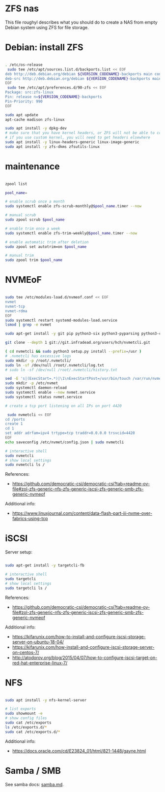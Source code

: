 
# ZFS nas

This file roughyl describes what you should do
to create a NAS from empty Debian system using ZFS for file storage.

# Debian: install ZFS

```bash

. /etc/os-release
 sudo tee /etc/apt/sources.list.d/backports.list << EOF
deb http://deb.debian.org/debian ${VERSION_CODENAME}-backports main contrib
deb-src http://deb.debian.org/debian ${VERSION_CODENAME}-backports main contrib
EOF
 sudo tee /etc/apt/preferences.d/90-zfs << EOF
Package: src:zfs-linux
Pin: release n=${VERSION_CODENAME}-backports
Pin-Priority: 990
EOF

sudo apt update
apt-cache madison zfs-linux

sudo apt install -y dpkg-dev
# make sure that you have kernel headers, or ZFS will not be able to compile
# if you use custom kernel, you will need to get headers elsewhere
sudo apt install -y linux-headers-generic linux-image-generic
sudo apt install -y zfs-dkms zfsutils-linux

```

# maintenance

```bash

zpool list

pool_name=

# enable scrub once a month
sudo systemctl enable zfs-scrub-monthly@$pool_name.timer --now

# manual scrub
sudo zpool scrub $pool_name

# enable trim once a week
sudo systemctl enable zfs-trim-weekly@$pool_name.timer --now

# enable automatic trim after deletion
sudo zpool set autotrim=on $pool_name

# manual trim
sudo zpool trim $pool_name

```

# NVMEoF

```bash

sudo tee /etc/modules-load.d/nvmeof.conf << EOF
nvmet
nvmet-tcp
nvmet-rdma
EOF
sudo systemctl restart systemd-modules-load.service
lsmod | grep -e nvmet

sudo apt-get install -y git pip python3-six python3-pyparsing python3-configshell-fb

git clone --depth 1 git://git.infradead.org/users/hch/nvmetcli.git

( cd nvmetcli && sudo python3 setup.py install --prefix=/usr )
# .nvmetcli has excessive logs
sudo mkdir -p /root/.nvmetcli/
sudo ln -sf /dev/null /root/.nvmetcli/log.txt
# sudo ln -sf /dev/null /root/.nvmetcli/history.txt

sed -E 's|(ExecStart=.*)|\1\nExecStartPost=/usr/bin/touch /var/run/nvmet-config-loaded|' ./nvmetcli/nvmet.service | sudo tee /etc/systemd/system/nvmet.service
sudo mkdir -p /etc/nvmet
sudo systemctl daemon-reload
sudo systemctl enable --now nvmet.service
sudo systemctl status nvmet.service

# create a tcp port listening on all IPs on port 4420

 sudo nvmetcli << EOF
cd /ports
create 1
cd 1
set addr adrfam=ipv4 trtype=tcp traddr=0.0.0.0 trsvcid=4420
EOF
echo saveconfig /etc/nvmet/config.json | sudo nvmetcli

# interactive shell
sudo nvmetcli
# show local settings
sudo nvmetcli ls /

```

References:
- https://github.com/democratic-csi/democratic-csi?tab=readme-ov-file#zol-zfs-generic-nfs-zfs-generic-iscsi-zfs-generic-smb-zfs-generic-nvmeof

Additional info:
- https://www.linuxjournal.com/content/data-flash-part-iii-nvme-over-fabrics-using-tcp

# iSCSI

Server setup:

```bash

sudo apt-get install -y targetcli-fb

# interactive shell
sudo targetcli
# show local settings
sudo targetcli ls /

```

References:
- https://github.com/democratic-csi/democratic-csi?tab=readme-ov-file#zol-zfs-generic-nfs-zfs-generic-iscsi-zfs-generic-smb-zfs-generic-nvmeof

Additional info:
- https://kifarunix.com/how-to-install-and-configure-iscsi-storage-server-on-ubuntu-18-04/
- https://kifarunix.com/how-install-and-configure-iscsi-storage-server-on-centos-7/
- http://atodorov.org/blog/2015/04/07/how-to-configure-iscsi-target-on-red-hat-enterprise-linux-7/

# NFS

```bash

sudo apt install -y nfs-kernel-server

# list exports
sudo showmount -e
# show config files
sudo cat /etc/exports
ls /etc/exports.d/*
sudo cat /etc/exports.d/*

```

Additional info:
- https://docs.oracle.com/cd/E23824_01/html/821-1448/gayne.html

# Samba / SMB

See samba docs: [samba.md](../../../docs/samba.md).
